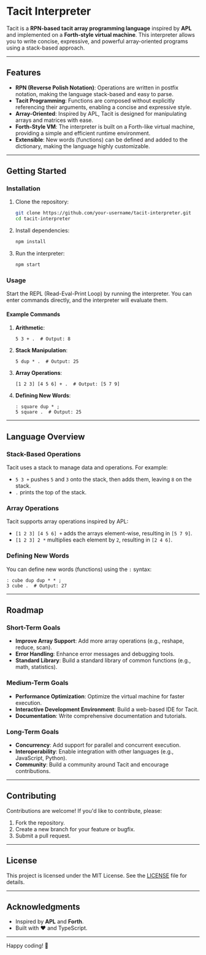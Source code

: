 # Tacit Interpreter

Tacit is a **RPN-based tacit array programming language** inspired by **APL** and implemented on a **Forth-style virtual machine**. This interpreter allows you to write concise, expressive, and powerful array-oriented programs using a stack-based approach.

---

## Features

- **RPN (Reverse Polish Notation)**: Operations are written in postfix notation, making the language stack-based and easy to parse.
- **Tacit Programming**: Functions are composed without explicitly referencing their arguments, enabling a concise and expressive style.
- **Array-Oriented**: Inspired by APL, Tacit is designed for manipulating arrays and matrices with ease.
- **Forth-Style VM**: The interpreter is built on a Forth-like virtual machine, providing a simple and efficient runtime environment.
- **Extensible**: New words (functions) can be defined and added to the dictionary, making the language highly customizable.

---

## Getting Started

### Installation

1. Clone the repository:

   ```bash
   git clone https://github.com/your-username/tacit-interpreter.git
   cd tacit-interpreter
   ```

2. Install dependencies:

   ```bash
   npm install
   ```

3. Run the interpreter:
   ```bash
   npm start
   ```

### Usage

Start the REPL (Read-Eval-Print Loop) by running the interpreter. You can enter commands directly, and the interpreter will evaluate them.

#### Example Commands

1. **Arithmetic**:

   ```tacit
   5 3 + .  # Output: 8
   ```

2. **Stack Manipulation**:

   ```tacit
   5 dup * .  # Output: 25
   ```

3. **Array Operations**:

   ```tacit
   [1 2 3] [4 5 6] + .  # Output: [5 7 9]
   ```

4. **Defining New Words**:
   ```tacit
   : square dup * ;
   5 square .  # Output: 25
   ```

---

## Language Overview

### Stack-Based Operations

Tacit uses a stack to manage data and operations. For example:

- `5 3 +` pushes `5` and `3` onto the stack, then adds them, leaving `8` on the stack.
- `.` prints the top of the stack.

### Array Operations

Tacit supports array operations inspired by APL:

- `[1 2 3] [4 5 6] +` adds the arrays element-wise, resulting in `[5 7 9]`.
- `[1 2 3] 2 *` multiplies each element by `2`, resulting in `[2 4 6]`.

### Defining New Words

You can define new words (functions) using the `:` syntax:

```tacit
: cube dup dup * * ;
3 cube .  # Output: 27
```

---

## Roadmap

### Short-Term Goals

- **Improve Array Support**: Add more array operations (e.g., reshape, reduce, scan).
- **Error Handling**: Enhance error messages and debugging tools.
- **Standard Library**: Build a standard library of common functions (e.g., math, statistics).

### Medium-Term Goals

- **Performance Optimization**: Optimize the virtual machine for faster execution.
- **Interactive Development Environment**: Build a web-based IDE for Tacit.
- **Documentation**: Write comprehensive documentation and tutorials.

### Long-Term Goals

- **Concurrency**: Add support for parallel and concurrent execution.
- **Interoperability**: Enable integration with other languages (e.g., JavaScript, Python).
- **Community**: Build a community around Tacit and encourage contributions.

---

## Contributing

Contributions are welcome! If you'd like to contribute, please:

1. Fork the repository.
2. Create a new branch for your feature or bugfix.
3. Submit a pull request.

---

## License

This project is licensed under the MIT License. See the [LICENSE](LICENSE) file for details.

---

## Acknowledgments

- Inspired by **APL** and **Forth**.
- Built with ❤️ and TypeScript.

---

Happy coding! 🚀
